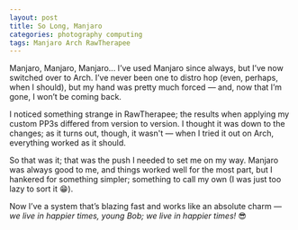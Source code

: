 ```yaml
---
layout: post
title: So Long, Manjaro
categories: photography computing
tags: Manjaro Arch RawTherapee
---
```


Manjaro, Manjaro, Manjaro... I’ve used Manjaro since always, but I’ve now switched over to Arch. I’ve never been one to distro hop (even, perhaps, when I should), but my hand was pretty much forced&nbsp;— and, now that I’m gone, I won’t be coming back.

I noticed something strange in RawTherapee; the results when applying my custom PP3s differed from version to version. I thought it was down to the changes; as it turns out, though, it wasn't&nbsp;— when I tried it out on Arch, everything worked as it should.

So that was it; that was the push I needed to set me on my way. Manjaro was always good to me, and things worked well for the most part, but I hankered for something simpler; something to call my own (I was just too lazy to sort it&nbsp;😁). 

Now I’ve a system that’s blazing fast and works like an absolute charm&nbsp;— <i>we live in happier times, young Bob; we live in happier times!</i>&nbsp;😎
